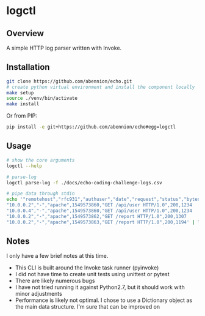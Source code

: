 # logctl

## Overview

A simple HTTP log parser written with Invoke.

## Installation

```bash
git clone https://github.com/abennion/echo.git
# create python virtual environment and install the component locally
make setup
source ./venv/bin/activate
make install
```

Or from PIP:

```bash
pip install -e git+https://github.com/abennion/echo#egg=logctl
```

## Usage

```bash
# show the core arguments
logctl --help

# parse-log
logctl parse-log -f ./docs/echo-coding-challenge-logs.csv

# pipe data through stdin
echo '"remotehost","rfc931","authuser","date","request","status","bytes"
"10.0.0.2","-","apache",1549573860,"GET /api/user HTTP/1.0",200,1234
"10.0.0.4","-","apache",1549573860,"GET /api/user HTTP/1.0",200,1234
"10.0.0.2","-","apache",1549573862,"GET /report HTTP/1.0",200,1307
"10.0.0.2","-","apache",1549573863,"GET /report HTTP/1.0",200,1194' | logctl parse-log
```

## Notes

I only have a few brief notes at this time.

- This CLI is built around the Invoke task runner (pyinvoke)
- I did not have time to create unit tests using unittest or pytest
- There are likely numerous bugs
- I have not tried running it against Python2.7, but it should work with minor
  adjustments
- Performance is likely not optimal. I chose to use a Dictionary object as the
  main data structure. I'm sure that can be improved on
